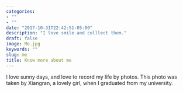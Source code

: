 ```yaml
---
categories:
- ""
- ""
date: "2017-10-31T22:42:51-05:00"
description: "I love smile and colllect them."
draft: false
image: Me.jpg
keywords: ""
slug: me
title: Know more about me
---
```

I love sunny days, and love to record my life by photos.
This photo was taken by Xiangran, a lovely girl, when I graduated from my university.